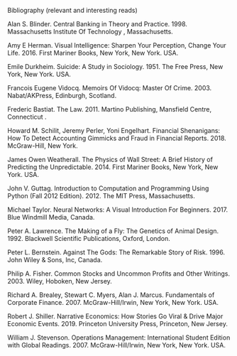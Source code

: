 Bibliography (relevant and interesting reads)


Alan S. Blinder. Central Banking in Theory and Practice. 1998. Massachusetts Institute Of Technology , Massachusetts.

Amy E Herman. Visual Intelligence: Sharpen Your Perception, Change Your Life. 2016. First Mariner Books, New York, New York. USA.

Emile Durkheim. Suicide: A Study in Sociology. 1951. The Free Press, New York, New York. USA.

Francois Eugene Vidocq. Memoirs Of Vidocq: Master Of Crime. 2003. Nabat/AKPress, Edinburgh, Scotland.

Frederic Bastiat. The Law. 2011. Martino Publishing, Mansfield Centre, Connecticut .

Howard M. Schilit, Jeremy Perler, Yoni Engelhart. Financial Shenanigans: How To Detect Accounting Gimmicks and Fraud in Financial Reports. 2018. McGraw-Hill, New York.

James Owen Weatherall. The Physics of Wall Street: A Brief History of Predicting the Unpredictable. 2014. First Mariner Books, New York, New York. USA.

John V. Guttag. Introduction to Computation and Programming Using Python (Fall 2012 Edition). 2012. The MIT Press, Massachusetts.

Michael Taylor. Neural Networks: A Visual Introduction For Beginners. 2017. Blue Windmill Media, Canada.

Peter A. Lawrence. The Making of a Fly: The Genetics of Animal Design. 1992. Blackwell Scientific Publications, Oxford, London.

Peter L. Bernstein. Against The Gods: The Remarkable Story of Risk. 1996. John Wiley & Sons, Inc, Canada.

Philip A. Fisher. Common Stocks and Uncommon Profits and Other Writings. 2003. Wiley, Hoboken, New Jersey.

Richard A. Brealey, Stewart C. Myers, Alan J. Marcus. Fundamentals of Corporate Finance. 2007. McGraw-Hill/Irwin, New York, New York. USA.

Robert J. Shiller. Narrative Economics: How Stories Go Viral & Drive Major Economic Events. 2019. Princeton University Press, Princeton, New Jersey.

William J. Stevenson. Operations Management: International Student Edition with Global Readings. 2007. McGraw-Hill/Irwin, New York, New York. USA.
